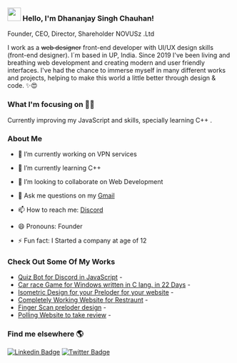 ### <img src="https://media.giphy.com/media/hvRJCLFzcasrR4ia7z/giphy.gif" width="30px"> Hello, I'm Dhananjay Singh Chauhan! 
Founder, CEO, Director, Shareholder NOVUSz .Ltd

I work as a ~~web designer~~ front-end developer with UI/UX design skills (front-end designer). I´m based in UP, India. Since 2019 I've been living and breathing web development and creating modern and user friendly interfaces. I've had the chance to immerse myself in many different works and projects, helping to make this world a little better through design & code. ✨😍
### What I'm focusing on 👨‍💻 
Currently improving my JavaScript and skills, specially learning C++ .<br />
<!-- BLOG-POST-LIST:START -->
### About Me
- 🔭 I’m currently working on VPN services 

- 🌱 I’m currently learning C++

- 👯 I’m looking to collaborate on Web Development 

- 💬 Ask me questions on my [Gmail](singhdschauhan10@gmail.com) 

- 📫 How to reach me: [Discord](https://discord.gg/AMEbC75Nuf)

- 😄 Pronouns: Founder

- ⚡ Fun fact: I Started a company at age of 12


### Check Out Some Of My Works 
- [Quiz Bot for Discord in JavaScript](https//github.com/DsChauhan08/Discord-Trivia-Bot) - 
- [Car race Game for Windows written in C lang. in 22 Days](https://github.com/DsChauhan08/Car_Race) - 
- [Isometric Design for your Preloder for your website](https://github.com/DsChauhan08/Isometric_design) -
- [Completely Working Website for Restraunt](http://www.freshmenu.com/) -
- [Finger Scan preloder design](https://github.com/DsChauhan08/Fingerprint_Scan_Animation) -
- [Polling Website to take review](https://polls22.000webhostapp.com/) - 
<!-- BLOG-POST-LIST:END --> 
### Find me elsewhere 🌎 
[![Linkedin Badge](https://img.shields.io/badge/-LinkedIn-blue?style=flat-square&logo=Linkedin&logoColor=white&link=https://www.linkedin.com/in/harshkumarkhatri/)](https://www.linkedin.com/in/dhananjay-chauhan-b010a5238)                           [![Twitter Badge](https://img.shields.io/badge/-Twitter-1ca0f1?style=flat-square&labelColor=1ca0f1&logo=twitter&logoColor=white&link=https://twitter.com/_diogorodrigues)](https://twitter.com/DsChauhan08)
